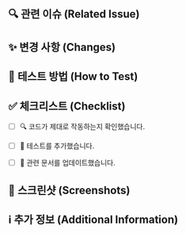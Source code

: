 ## 🔍 관련 이슈 (Related Issue)
<!-- 이 PR이 해결하는 이슈 번호를 적어주세요 (e.g. #123) -->


## ✨ 변경 사항 (Changes)
<!-- 이 PR에서 변경된 내용을 간략하게 적어주세요 -->


## 🧪 테스트 방법 (How to Test)
<!-- 변경 사항을 어떻게 테스트할 수 있는지 자세히 적어주세요 -->


## ✅ 체크리스트 (Checklist)
- [ ] 🔍 코드가 제대로 작동하는지 확인했습니다.
- [ ] 🧪 테스트를 추가했습니다.
- [ ] 📖 관련 문서를 업데이트했습니다.


## 📸 스크린샷 (Screenshots)
<!-- 가능하면 스크린샷을 첨부해주세요 -->


## ℹ️ 추가 정보 (Additional Information)
<!-- 추가적인 설명이나 메모가 있으면 적어주세요 -->
